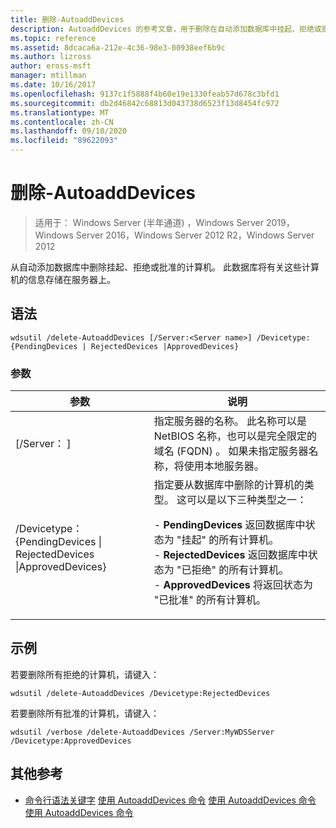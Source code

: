 ```yaml
---
title: 删除-AutoaddDevices
description: AutoaddDevices 的参考文章，用于删除在自动添加数据库中挂起、拒绝或批准的计算机。
ms.topic: reference
ms.assetid: 8dcaca6a-212e-4c36-98e3-00938eef6b9c
ms.author: lizross
author: eross-msft
manager: mtillman
ms.date: 10/16/2017
ms.openlocfilehash: 9137c1f5888f4b60e19e1330feab57d678c3bfd1
ms.sourcegitcommit: db2d46842c68813d043738d6523f13d8454fc972
ms.translationtype: MT
ms.contentlocale: zh-CN
ms.lasthandoff: 09/10/2020
ms.locfileid: "89622093"
---
```

# <a name="delete-autoadddevices"></a>删除-AutoaddDevices

> 适用于： Windows Server (半年通道) ，Windows Server 2019，Windows Server 2016，Windows Server 2012 R2，Windows Server 2012

从自动添加数据库中删除挂起、拒绝或批准的计算机。 此数据库将有关这些计算机的信息存储在服务器上。

## <a name="syntax"></a>语法
```
wdsutil /delete-AutoaddDevices [/Server:<Server name>] /Devicetype:{PendingDevices | RejectedDevices |ApprovedDevices}
```
### <a name="parameters"></a>参数
|参数|说明|
|-------|--------|
|[/Server： <Server name> ]|指定服务器的名称。 此名称可以是 NetBIOS 名称，也可以是完全限定的域名 (FQDN) 。 如果未指定服务器名称，将使用本地服务器。|
|/Devicetype： {PendingDevices &#124; RejectedDevices &#124;ApprovedDevices}|指定要从数据库中删除的计算机的类型。 这可以是以下三种类型之一：<p>-   **PendingDevices** 返回数据库中状态为 "挂起" 的所有计算机。<br />-   **RejectedDevices** 返回数据库中状态为 "已拒绝" 的所有计算机。<br />-   **ApprovedDevices** 将返回状态为 "已批准" 的所有计算机。|
## <a name="examples"></a>示例
若要删除所有拒绝的计算机，请键入：
```
wdsutil /delete-AutoaddDevices /Devicetype:RejectedDevices
```
若要删除所有批准的计算机，请键入：
```
wdsutil /verbose /delete-AutoaddDevices /Server:MyWDSServer /Devicetype:ApprovedDevices
```
## <a name="additional-references"></a>其他参考
- [命令行语法关键字](command-line-syntax-key.md) 
[使用 AutoaddDevices 命令](using-the-approve-autoadddevices-command.md) 
[使用 AutoaddDevices 命令](using-the-get-autoadddevices-command.md) 
[使用 AutoaddDevices 命令](using-the-reject-autoadddevices-command.md)
